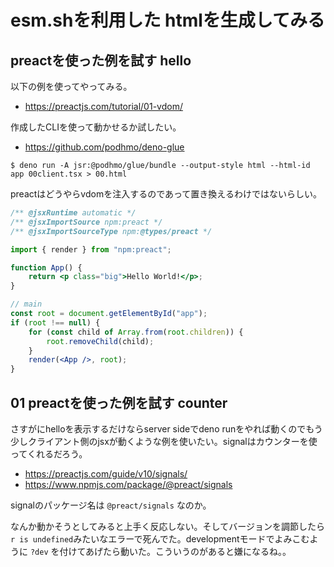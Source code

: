 # esm.shを利用した htmlを生成してみる

## preactを使った例を試す hello

以下の例を使ってやってみる。

- https://preactjs.com/tutorial/01-vdom/

作成したCLIを使って動かせるか試したい。

- https://github.com/podhmo/deno-glue

```console
$ deno run -A jsr:@podhmo/glue/bundle --output-style html --html-id app 00client.tsx > 00.html
```

preactはどうやらvdomを注入するのであって置き換えるわけではないらしい。

```jsx
/** @jsxRuntime automatic */
/** @jsxImportSource npm:preact */
/** @jsxImportSourceType npm:@types/preact */

import { render } from "npm:preact";

function App() {
    return <p class="big">Hello World!</p>;
}

// main
const root = document.getElementById("app");
if (root !== null) {
    for (const child of Array.from(root.children)) {
        root.removeChild(child);
    }
    render(<App />, root);
}
```

## 01 preactを使った例を試す counter

さすがにhelloを表示するだけならserver sideでdeno runをやれば動くのでもう少しクライアント側のjsxが動くような例を使いたい。signalはカウンターを使ってくれるだろう。

- https://preactjs.com/guide/v10/signals/
- https://www.npmjs.com/package/@preact/signals

signalのパッケージ名は `@preact/signals` なのか。

なんか動かそうとしてみると上手く反応しない。そしてバージョンを調節したら `r is undefined`みたいなエラーで死んでた。developmentモードでよみこむように `?dev` を付けてあげたら動いた。こういうのがあると嫌になるね。。
